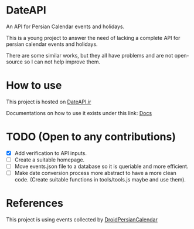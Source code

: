 # DateAPI

An API for Persian Calendar events and holidays.

This is a young project to answer the need of lacking a complete API for persian calendar events and holidays.

There are some similar works, but they all have problems and are not open-source so I can not help improve them.

# How to use

This project is hosted on [DateAPI.ir](https://dateapi.ir)

Documentations on how to use it exists under this link: [Docs](https://dateapi.ir/docs)

# TODO (Open to any contributions)

- [x] Add verification to API inputs.
- [ ] Create a suitable homepage.
- [ ] Move events.json file to a database so it is queriable and more efficient.
- [ ] Make date conversion process more abstract to have a more clean code. (Create suitable functions in tools/tools.js maybe and use them).

# References

This project is using events collected by [DroidPersianCalendar](https://github.com/ebraminio/DroidPersianCalendar)